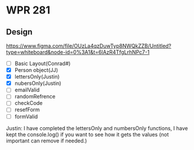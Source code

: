 # WPR 281

## Design
https://www.figma.com/file/OUzLa4qzDuwTyp8NWQkZZB/Untitled?type=whiteboard&node-id=0%3A1&t=6lAzR4TfgLrhNPc7-1

- [ ] Basic Layout(Conrad#)
- [x] Person object(JJ)
- [x] lettersOnly(Justin) 
- [x] nubersOnly(Justin) 
- [ ] emailValid 
- [ ] randomRefrence 
- [ ] checkCode
- [ ] resefForm
- [ ] formValid

Justin: I have completed the lettersOnly and numbersOnly functions, I have kept the console.log() if you want to see how it gets the values (not important can remove if needed.)